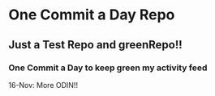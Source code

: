 # One Commit a Day Repo
## Just a Test Repo and greenRepo!!
### One Commit a Day to keep green my activity feed 

16-Nov: More ODIN!!